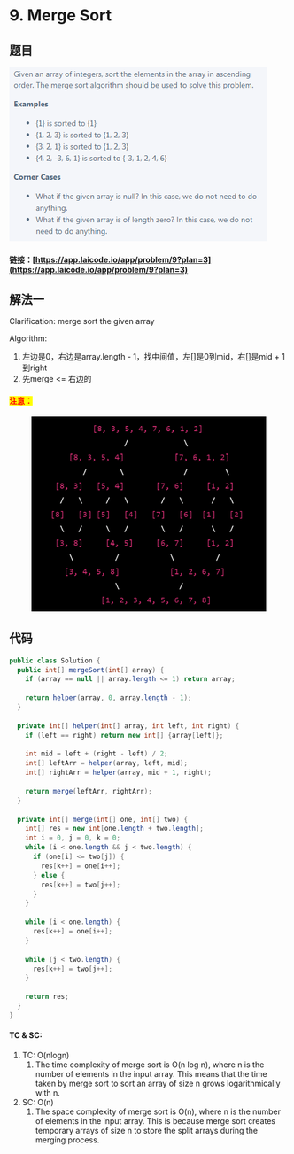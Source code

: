 # 9. Merge Sort

## 题目

![](<../../.gitbook/assets/image (89) (1).png>)

#### 链接：[https://app.laicode.io/app/problem/9?plan=3](https://app.laicode.io/app/problem/9?plan=3)

## 解法一

Clarification: merge sort the given array

Algorithm:&#x20;

1. 左边是0，右边是array.length - 1，找中间值，左\[]是0到mid，右\[]是mid + 1到right
2. 先merge <= 右边的

#### <mark style="color:red;">注意：</mark>

<figure><img src="../../.gitbook/assets/image (3).png" alt=""><figcaption></figcaption></figure>

## 代码

```java
public class Solution {
  public int[] mergeSort(int[] array) {
    if (array == null || array.length <= 1) return array;

    return helper(array, 0, array.length - 1);
  }

  private int[] helper(int[] array, int left, int right) {
    if (left == right) return new int[] {array[left]};

    int mid = left + (right - left) / 2;
    int[] leftArr = helper(array, left, mid);
    int[] rightArr = helper(array, mid + 1, right);

    return merge(leftArr, rightArr);
  }

  private int[] merge(int[] one, int[] two) {
    int[] res = new int[one.length + two.length];
    int i = 0, j = 0, k = 0;
    while (i < one.length && j < two.length) {
      if (one[i] <= two[j]) {
        res[k++] = one[i++];
      } else {
        res[k++] = two[j++];
      }
    }

    while (i < one.length) {
      res[k++] = one[i++];
    }

    while (j < two.length) {
      res[k++] = two[j++];
    }

    return res;
  }
}
```

#### TC & SC:&#x20;

1. TC: O(nlogn)
   1. The time complexity of merge sort is O(n log n), where n is the number of elements in the input array. This means that the time taken by merge sort to sort an array of size n grows logarithmically with n.
2. SC: O(n)
   1. The space complexity of merge sort is O(n), where n is the number of elements in the input array. This is because merge sort creates temporary arrays of size n to store the split arrays during the merging process.

